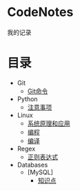 # CodeNotes
我的记录

# 目录
* Git
	* [Git命令](Git/Git命令.md)
* Python
	* [注意事项](Python/注意事项.md)
* Linux
	* [系统原理和应用](Linux/系统原理和应用.md)
	* [编程](Linux/编程.md)
	* [编译](Linux/编译.md)
* Regex
	* [正则表达式](Regex/正则表达式.md)
* Databases
	* [MySQL]
		* [知识点](Databases/MySQL/知识点.md)
